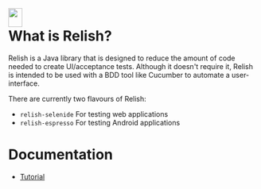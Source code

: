 <img style="float: left; margin-right: 16px;" src="../images/Relish.png" width="28" height="38">

# What is Relish?

Relish is a Java library that is designed to reduce the amount of code needed to create UI/acceptance tests. Although it doesn't require it, Relish is intended to be used with a BDD tool like Cucumber to automate a user-interface.

There are currently two flavours of Relish:

-   `relish-selenide` For testing web applications
-   `relish-espresso` For testing Android applications

# Documentation

-   [Tutorial](./pages/tutorial.html)
